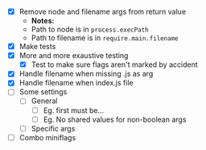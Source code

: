 - [x] Remove node and filename args from return value
  - **Notes:**
  - Path to node is in `process.execPath`
  - Path to filename is in `require.main.filename`
- [x] Make tests
- [x] More and more exaustive testing
  - [x] Test to make sure flags aren't marked by accident
- [x] Handle filename when missing .js as arg
- [x] Handle filename when index.js file
- [ ] Some settings
  - [ ] General
    - [ ] Eg. first must be...
    - [ ] Eg. No shared values for non-boolean args
  - [ ] Specific args
- [ ] Combo miniflags